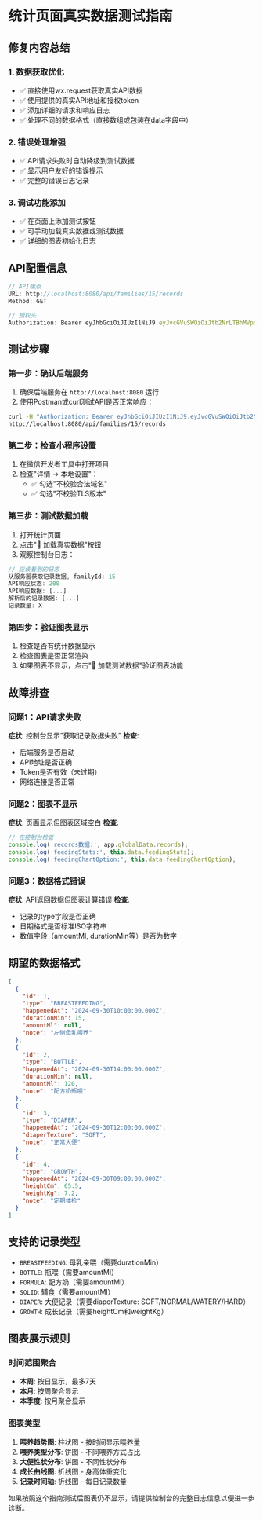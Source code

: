 # 统计页面真实数据测试指南

## 修复内容总结

### 1. 数据获取优化
- ✅ 直接使用wx.request获取真实API数据
- ✅ 使用提供的真实API地址和授权token
- ✅ 添加详细的请求和响应日志
- ✅ 处理不同的数据格式（直接数组或包装在data字段中）

### 2. 错误处理增强
- ✅ API请求失败时自动降级到测试数据
- ✅ 显示用户友好的错误提示
- ✅ 完整的错误日志记录

### 3. 调试功能添加
- ✅ 在页面上添加测试按钮
- ✅ 可手动加载真实数据或测试数据
- ✅ 详细的图表初始化日志

## API配置信息

```javascript
// API端点
URL: http://localhost:8080/api/families/15/records
Method: GET

// 授权头
Authorization: Bearer eyJhbGciOiJIUzI1NiJ9.eyJvcGVuSWQiOiJtb2NrLTBhMVpoaTJ3MzJQM0c1M2w4eDN3M3pNeE13MlpoaTJLIiwibmlja25hbWUiOiLlvq7kv6HnlKjmiLciLCJzdWIiOiI3NyIsImlzcyI6Inl1eWluZ2JhbyIsImlhdCI6MTc1OTA1OTAwMywiZXhwIjoxNzYxNjUxMDAzfQ.-2fWnR8205BMEjhyhaJZ8fbIjWq3HlHlhloqrDayYgA
```

## 测试步骤

### 第一步：确认后端服务
1. 确保后端服务在 `http://localhost:8080` 运行
2. 使用Postman或curl测试API是否正常响应：
```bash
curl -H "Authorization: Bearer eyJhbGciOiJIUzI1NiJ9.eyJvcGVuSWQiOiJtb2NrLTBhMVpoaTJ3MzJQM0c1M2w4eDN3M3pNeE13MlpoaTJLIiwibmlja25hbWUiOiLlvq7kv6HnlKjmiLciLCJzdWIiOiI3NyIsImlzcyI6Inl1eWluZ2JhbyIsImlhdCI6MTc1OTA1OTAwMywiZXhwIjoxNzYxNjUxMDAzfQ.-2fWnR8205BMEjhyhaJZ8fbIjWq3HlHlhloqrDayYgA" \
http://localhost:8080/api/families/15/records
```

### 第二步：检查小程序设置
1. 在微信开发者工具中打开项目
2. 检查"详情 -> 本地设置"：
   - ✅ 勾选"不校验合法域名"
   - ✅ 勾选"不校验TLS版本"

### 第三步：测试数据加载
1. 打开统计页面
2. 点击"🔄 加载真实数据"按钮
3. 观察控制台日志：
```javascript
// 应该看到的日志
从服务器获取记录数据, familyId: 15
API响应状态: 200
API响应数据: [...]
解析后的记录数据: [...]
记录数量: X
```

### 第四步：验证图表显示
1. 检查是否有统计数据显示
2. 检查图表是否正常渲染
3. 如果图表不显示，点击"🧪 加载测试数据"验证图表功能

## 故障排查

### 问题1：API请求失败
**症状**: 控制台显示"获取记录数据失败"
**检查**:
- 后端服务是否启动
- API地址是否正确
- Token是否有效（未过期）
- 网络连接是否正常

### 问题2：图表不显示
**症状**: 页面显示但图表区域空白
**检查**:
```javascript
// 在控制台检查
console.log('records数据:', app.globalData.records);
console.log('feedingStats:', this.data.feedingStats);
console.log('feedingChartOption:', this.data.feedingChartOption);
```

### 问题3：数据格式错误
**症状**: API返回数据但图表计算错误
**检查**:
- 记录的type字段是否正确
- 日期格式是否标准ISO字符串
- 数值字段（amountMl, durationMin等）是否为数字

## 期望的数据格式

```json
[
  {
    "id": 1,
    "type": "BREASTFEEDING",
    "happenedAt": "2024-09-30T10:00:00.000Z",
    "durationMin": 15,
    "amountMl": null,
    "note": "左侧母乳喂养"
  },
  {
    "id": 2,
    "type": "BOTTLE",
    "happenedAt": "2024-09-30T14:00:00.000Z",
    "durationMin": null,
    "amountMl": 120,
    "note": "配方奶瓶喂"
  },
  {
    "id": 3,
    "type": "DIAPER",
    "happenedAt": "2024-09-30T12:00:00.000Z",
    "diaperTexture": "SOFT",
    "note": "正常大便"
  },
  {
    "id": 4,
    "type": "GROWTH",
    "happenedAt": "2024-09-30T09:00:00.000Z",
    "heightCm": 65.5,
    "weightKg": 7.2,
    "note": "定期体检"
  }
]
```

## 支持的记录类型

- `BREASTFEEDING`: 母乳亲喂（需要durationMin）
- `BOTTLE`: 瓶喂（需要amountMl）
- `FORMULA`: 配方奶（需要amountMl）
- `SOLID`: 辅食（需要amountMl）
- `DIAPER`: 大便记录（需要diaperTexture: SOFT/NORMAL/WATERY/HARD）
- `GROWTH`: 成长记录（需要heightCm和weightKg）

## 图表展示规则

### 时间范围聚合
- **本周**: 按日显示，最多7天
- **本月**: 按周聚合显示
- **本季度**: 按月聚合显示

### 图表类型
1. **喂养趋势图**: 柱状图 - 按时间显示喂养量
2. **喂养类型分布**: 饼图 - 不同喂养方式占比
3. **大便性状分布**: 饼图 - 不同性状分布
4. **成长曲线图**: 折线图 - 身高体重变化
5. **记录时间轴**: 折线图 - 每日记录数量

如果按照这个指南测试后图表仍不显示，请提供控制台的完整日志信息以便进一步诊断。